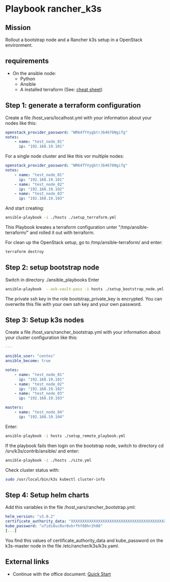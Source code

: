Playbook rancher_k3s
====================

Mission
-------

Rollout a bootstrap node and a Rancher k3s setup in a OpenStack environment.

requirements
------------

* On the ansible node:
  * Python
  * Ansible
  * A installed terraform (See: [cheat sheet](../../cheat_sheet/terraform.md))



Step 1: generate a terraform configuration
------------------------------------------

Create a file /host_vars/localhost.yml with your information about your nodes
like this:

```yml
openstack_provider_password: "WR64TYVygbtrJ64676Ngifg"
notes:
    - name: "test_node_01"
      ip: "192.168.19.101"
```

For a single node cluster and like this vor multiple nodes:

```yml
openstack_provider_password: "WR64TYVygbtrJ64676Ngifg"
notes:
    - name: "test_node_01"
      ip: "192.168.19.101"
    - name: "test_node_02"
      ip: "192.168.19.102"
    - name: "test_node_03"
      ip: "192.168.19.103"

```

And start creating:

```bash
ansible-playbook -i ./hosts ./setup_terraform.yml

```

This Playbook kreates a terraform configuration unter "/tmp/ansible-terraform/" and rolled it out with terraform.

For clean up the OpenStack setup, go to /tmp/ansible-terraform/ and enter:

```bash
terraform destroy
```

Step 2: setup bootstrap node
----------------------------

Switch in directory ./ansible_playbooks Enter

```bash
ansible-playbook  --ask-vault-pass -i hosts ./setup_bootstrap_node.yml
```

The private ssh key in the role bootstrap_private_key is encrypted. You can 
overwrite this file with your own ssh key and your own password.

Step 3: Setup k3s nodes
-----------------------

Create a file /host_vars/rancher_bootstrap.yml with your information about your 
cluster configuration like this:

```yml
---

ansible_user: "centos"
ansible_become: true

notes:
    - name: "test_node_01"
      ip: "192.168.19.101"
    - name: "test_node_02"
      ip: "192.168.19.102"
    - name: "test_node_03"
      ip: "192.168.19.103"

masters:
    - name: "test_node_04"
      ip: "192.168.19.104"

```

Enter:

```bash
ansible-playbook -i hosts ./setup_remote_playbook.yml
```

If the playbook fails then login on the bootstrap node, switch to directory 
cd /srv/k3s/contrib/ansible/ and enter:

```bash
ansible-playbook -i ./hosts ./site.yml
```

Check cluster status with:

```bash
sudo /usr/local/bin/k3s kubectl cluster-info
```

Step 4: Setup helm charts
-------------------------

Add this variables in the file /host_vars/rancher_bootstrap.yml:

```yaml
helm_version: "v3.0.2"
certificate_authority_data: "XXXXXXXXXXXXXXXXXXXXXXXXXXXXXXXXXXXXXXXXXXXXXXXXXXXXXXXXXXXXXXXXXXXXXXXX=="
kube_password: "ufidi8uc0ur0uhrfhf88hr2h88"
[...]
```

You find this values of certificate_authority_data and kube_password on the 
k3s-master node in the file /etc/rancher/k3s/k3s.yaml.

External links
--------------

* Continue with the office document: [Quick Start](https://rancher.com/docs/k3s/latest/en/quick-start/)
